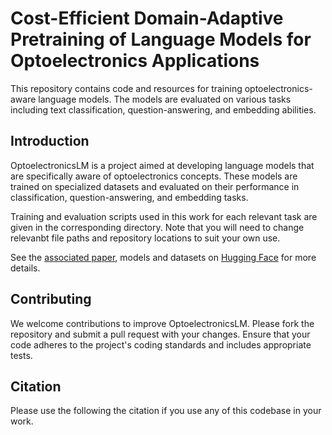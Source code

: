 # Cost-Efficient Domain-Adaptive Pretraining of Language Models for Optoelectronics Applications
This repository contains code and resources for training optoelectronics-aware language models. The models are evaluated on various tasks including text classification, question-answering, and embedding abilities.

## Introduction
OptoelectronicsLM is a project aimed at developing language models that are specifically aware of optoelectronics concepts. These models are trained on specialized datasets and evaluated on their performance in classification, question-answering, and embedding tasks.

Training and evaluation scripts used in this work for each relevant task are given in the corresponding directory. Note that you will need to change relevanbt file paths and repository locations to suit your own use.

See the [associated paper](https://doi.org/10.1021/acs.jcim.4c02029), models and datasets on [Hugging Face](https://huggingface.co/collections/CambridgeMolecularEngineering) for more details.

## Contributing
We welcome contributions to improve OptoelectronicsLM. Please fork the repository and submit a pull request with your changes. Ensure that your code adheres to the project's coding standards and includes appropriate tests.

## Citation
Please use the following the citation if you use any of this codebase in your work.
